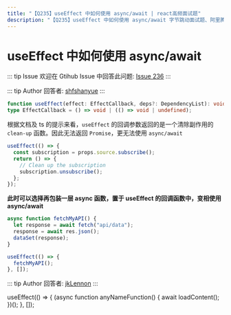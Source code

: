 ```yaml
---
title: "【Q235】useEffect 中如何使用 async/await | react高频面试题"
description: "【Q235】useEffect 中如何使用 async/await 字节跳动面试题、阿里腾讯面试题、美团小米面试题。"
---
```


# useEffect 中如何使用 async/await

::: tip Issue
欢迎在 Gtihub Issue 中回答此问题: [Issue 236](https://github.com/shfshanyue/Daily-Question/issues/236)
:::

::: tip Author
回答者: [shfshanyue](https://github.com/shfshanyue)
:::

```ts
function useEffect(effect: EffectCallback, deps?: DependencyList): void;
type EffectCallback = () => void | (() => void | undefined);
```

根据文档及 ts 的提示来看，`useEffect` 的回调参数返回的是一个清除副作用的 `clean-up` 函数。因此无法返回 `Promise`，更无法使用 `async/await`

```js
useEffect(() => {
  const subscription = props.source.subscribe();
  return () => {
    // Clean up the subscription
    subscription.unsubscribe();
  };
});
```

**此时可以选择再包装一层 async 函数，置于 useEffect 的回调函数中，变相使用 async/await**

```jsx
async function fetchMyAPI() {
  let response = await fetch("api/data");
  response = await res.json();
  dataSet(response);
}

useEffect(() => {
  fetchMyAPI();
}, []);
```

::: tip Author
回答者: [jkLennon](https://github.com/jkLennon)
:::

useEffect(() => {
(async function anyNameFunction() {
await loadContent();
})();
}, []);
